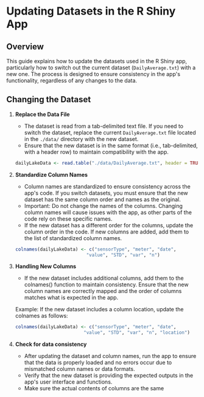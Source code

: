 # Updating Datasets in the R Shiny App

## Overview
This guide explains how to update the datasets used in the R Shiny app, particularly how to switch out the current dataset (`DailyAverage.txt`) with a new one. The process is designed to ensure consistency in the app's functionality, regardless of any changes to the data.

## Changing the Dataset

1. **Replace the Data File**
    - The dataset is read from a tab-delimited text file. If you need to switch the dataset, replace the current `DailyAverage.txt` file located in the `./data/` directory with the new dataset.
    - Ensure that the new dataset is in the same format (i.e., tab-delimited, with a header row) to maintain compatibility with the app.

   ```r
   dailyLakeData <- read.table("./data/DailyAverage.txt", header = TRUE, sep = "\t")

2. **Standardize Column Names**
    - Column names are standardized to ensure consistency across the app's code. If you switch datasets, you must ensure that the new dataset has the same column order and names as the original.
    - Important: Do not change the names of the columns. Changing column names will cause issues with the app, as other parts of the code rely on these specific names.
    - If the new dataset has a different order for the columns, update the column order in the code. If new columns are added, add them to the list of standardized column names.

   ```r
   colnames(dailyLakeData) <- c("sensorType", "meter", "date",
                             "value", "STD", "var", "n")

3. **Handling New Columns**
   - If the new dataset includes additional columns, add them to the colnames() function to maintain consistency. Ensure that the new column names are correctly mapped and the order of columns matches what is expected in the app.

   Example: If the new dataset includes a column location, update the colnames as follows:
    ```r
   colnames(dailyLakeData) <- c("sensorType", "meter", "date",
                             "value", "STD", "var", "n", "location")

4. **Check for data consistency**
   - After updating the dataset and column names, run the app to ensure that the data is properly loaded and no errors occur due to mismatched column names or data formats.
   - Verify that the new dataset is providing the expected outputs in the app's user interface and functions.
   - Make sure the actual contents of columns are the same
